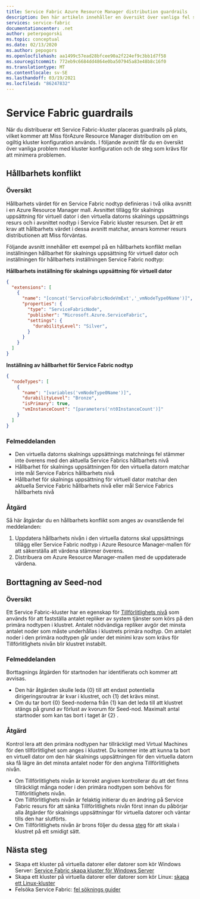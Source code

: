 ```yaml
---
title: Service Fabric Azure Resource Manager distribution guardrails
description: Den här artikeln innehåller en översikt över vanliga fel som görs när du distribuerar ett Service Fabric kluster via Azure Resource Manager och hur du undviker dem.
services: service-fabric
documentationcenter: .net
author: peterpogorski
ms.topic: conceptual
ms.date: 02/13/2020
ms.author: pepogors
ms.openlocfilehash: aa1499c57ead28bfcee90a2f224ef9c3bb1d7f58
ms.sourcegitcommit: 772eb9c6684dd4864e0ba507945a83e48b8c16f0
ms.translationtype: MT
ms.contentlocale: sv-SE
ms.lasthandoff: 03/19/2021
ms.locfileid: "86247832"
---
```

# <a name="service-fabric-guardrails"></a>Service Fabric guardrails 
När du distribuerar ett Service Fabric-kluster placeras guardrails på plats, vilket kommer att Miss förAzure Resource Manager distribution om en ogiltig kluster konfiguration används. I följande avsnitt får du en översikt över vanliga problem med kluster konfiguration och de steg som krävs för att minimera problemen. 

## <a name="durability-mismatch"></a>Hållbarhets konflikt
### <a name="overview"></a>Översikt
Hållbarhets värdet för en Service Fabric nodtyp definieras i två olika avsnitt i en Azure Resource Manager mall. Avsnittet tillägg för skalnings uppsättning för virtuell dator i den virtuella datorns skalnings uppsättnings resurs och i avsnittet nodtyp i Service Fabric kluster resursen. Det är ett krav att hållbarhets värdet i dessa avsnitt matchar, annars kommer resurs distributionen att Miss förväntas.

Följande avsnitt innehåller ett exempel på en hållbarhets konflikt mellan inställningen hållbarhet för skalnings uppsättning för virtuell dator och inställningen för hållbarhets inställningen Service Fabric nodtyp:  

**Hållbarhets inställning för skalnings uppsättning för virtuell dator**
```json 
{
  "extensions": [
    {
      "name": "[concat('ServiceFabricNodeVmExt','_vmNodeType0Name')]",
      "properties": {
        "type": "ServiceFabricNode",
        "publisher": "Microsoft.Azure.ServiceFabric",
        "settings": {
          "durabilityLevel": "Silver",
        }
      }
    }
  ]
}
```

**Inställning av hållbarhet för Service Fabric nodtyp** 
```json
{
  "nodeTypes": [
    {
      "name": "[variables('vmNodeType0Name')]",
      "durabilityLevel": "Bronze",
      "isPrimary": true,
      "vmInstanceCount": "[parameters('nt0InstanceCount')]"
    }
  ]
}
```

### <a name="error-messages"></a>Felmeddelanden
* Den virtuella datorns skalnings uppsättnings matchnings fel stämmer inte överens med den aktuella Service Fabrics hållbarhets nivå
* Hållbarhet för skalnings uppsättningen för den virtuella datorn matchar inte mål Service Fabrics hållbarhets nivå
* Hållbarhet för skalnings uppsättning för virtuell dator matchar den aktuella Service Fabric hållbarhets nivå eller mål Service Fabrics hållbarhets nivå 

### <a name="mitigation"></a>Åtgärd
Så här åtgärdar du en hållbarhets konflikt som anges av ovanstående fel meddelanden:
1. Uppdatera hållbarhets nivån i den virtuella datorns skal uppsättnings tillägg eller Service Fabric nodtyp i Azure Resource Manager-mallen för att säkerställa att värdena stämmer överens.
2. Distribuera om Azure Resource Manager-mallen med de uppdaterade värdena.


## <a name="seed-node-deletion"></a>Borttagning av Seed-nod 
### <a name="overview"></a>Översikt
Ett Service Fabric-kluster har en egenskap för [Tillförlitlighets nivå](./service-fabric-cluster-capacity.md#reliability-characteristics-of-the-cluster) som används för att fastställa antalet repliker av system tjänster som körs på den primära nodtypen i klustret. Antalet nödvändiga repliker avgör det minsta antalet noder som måste underhållas i klustrets primära nodtyp. Om antalet noder i den primära nodtypen går under det minimi krav som krävs för Tillförlitlighets nivån blir klustret instabilt.  

### <a name="error-messages"></a>Felmeddelanden 
Borttagnings åtgärden för startnoden har identifierats och kommer att avvisas. 
* Den här åtgärden skulle leda {0} till att endast potentiella dirigeringsroutrar är kvar i klustret, och {1} det krävs minst.
* Om du tar bort {0} Seed-noderna från {1} kan det leda till att klustret stängs på grund av förlust av kvorum för Seed-nod. Maximalt antal startnoder som kan tas bort i taget är {2} .
 
### <a name="mitigation"></a>Åtgärd 
Kontrol lera att den primära nodtypen har tillräckligt med Virtual Machines för den tillförlitlighet som anges i klustret. Du kommer inte att kunna ta bort en virtuell dator om den här skalnings uppsättningen för den virtuella datorn ska få lägre än det minsta antalet noder för den angivna Tillförlitlighets nivån.
* Om Tillförlitlighets nivån är korrekt angiven kontrollerar du att det finns tillräckligt många noder i den primära nodtypen som behövs för Tillförlitlighets nivån. 
* Om Tillförlitlighets nivån är felaktig initierar du en ändring på Service Fabric resurs för att sänka Tillförlitlighets nivån först innan du påbörjar alla åtgärder för skalnings uppsättningar för virtuella datorer och väntar tills den har slutförts.
* Om Tillförlitlighets nivån är brons följer du dessa [steg](./service-fabric-cluster-scale-in-out.md#manually-remove-vms-from-a-node-typevirtual-machine-scale-set) för att skala i klustret på ett smidigt sätt.

## <a name="next-steps"></a>Nästa steg
* Skapa ett kluster på virtuella datorer eller datorer som kör Windows Server: [Service Fabric skapa kluster för Windows Server](service-fabric-cluster-creation-for-windows-server.md)
* Skapa ett kluster på virtuella datorer eller datorer som kör Linux: [skapa ett Linux-kluster](service-fabric-cluster-creation-via-portal.md)
* Felsöka Service Fabric: [fel söknings guider](https://github.com/Azure/Service-Fabric-Troubleshooting-Guides)
